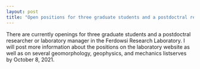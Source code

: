 ```yaml
---
layout: post
title: "Open positions for three graduate students and a postdoctral researcher or laboratory manager in the Ferdowsi Research Laboratory"
---
```


There are currently openings for three graduate students and a postdoctral researcher or laboratory manager in the Ferdowsi Research Laboratory. I will post more information about the positions on the laboratory website as well as on several geomorphology, geophysics, and mechanics listserves by October 8, 2021.
